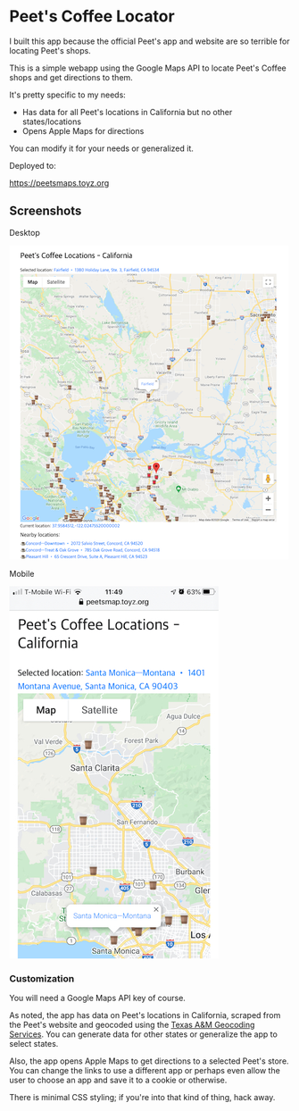 # Peet's Coffee Locator

I built this app because the official Peet's app and website are so terrible for locating Peet's shops.

This is a simple webapp using the Google Maps API to locate Peet's Coffee shops and get directions to them.

It's pretty specific to my needs:

* Has data for all Peet's locations in California but no other states/locations
* Opens Apple Maps for directions

You can modify it for your needs or generalized it.

Deployed to:

https://peetsmaps.toyz.org

## Screenshots

Desktop

![Desktop](screenshots/desktop.png)

Mobile

![Mobile](screenshots/mobile.jpg)

### Customization

You will need a Google Maps API key of course.

As noted, the app has data on Peet's locations in California, scraped from the Peet's website and geocoded using the [Texas A&M Geocoding Services](http://geoservices.tamu.edu/Services/Geocode/). You can generate data for other states or generalize the app to select states.

Also, the app opens Apple Maps to get directions to a selected Peet's store. You can change the links to use a different app or perhaps even allow the user to choose an app and save it to a cookie or otherwise.

There is minimal CSS styling; if you're into that kind of thing, hack away.
